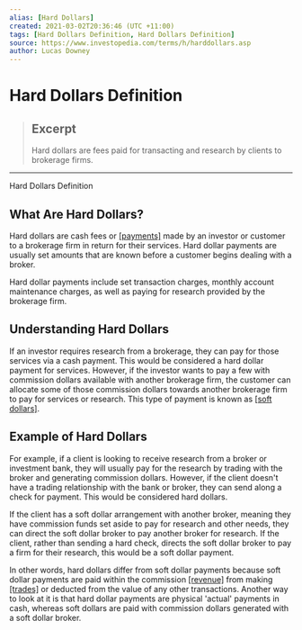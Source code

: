 ```yaml
---
alias: [Hard Dollars]
created: 2021-03-02T20:36:46 (UTC +11:00)
tags: [Hard Dollars Definition, Hard Dollars Definition]
source: https://www.investopedia.com/terms/h/harddollars.asp
author: Lucas Downey
---
```


# Hard Dollars Definition

> ## Excerpt
> Hard dollars are fees paid for transacting and research by clients to brokerage firms.

---

Hard Dollars Definition
## What Are Hard Dollars?

Hard dollars are cash fees or [[payments]](https://www.investopedia.com/terms/p/payment.asp) made by an investor or customer to a brokerage firm in return for their services. Hard dollar payments are usually set amounts that are known before a customer begins dealing with a broker.

Hard dollar payments include set transaction charges, monthly account maintenance charges, as well as paying for research provided by the brokerage firm.

## Understanding Hard Dollars

If an investor requires research from a brokerage, they can pay for those services via a cash payment. This would be considered a hard dollar payment for services. However, if the investor wants to pay a few with commission dollars available with another brokerage firm, the customer can allocate some of those commission dollars towards another brokerage firm to pay for services or research. This type of payment is known as [[soft dollars]](https://www.investopedia.com/terms/s/softdollars.asp).

## Example of Hard Dollars

For example, if a client is looking to receive research from a broker or investment bank, they will usually pay for the research by trading with the broker and generating commission dollars. However, if the client doesn't have a trading relationship with the bank or broker, they can send along a check for payment. This would be considered hard dollars.

If the client has a soft dollar arrangement with another broker, meaning they have commission funds set aside to pay for research and other needs, they can direct the soft dollar broker to pay another broker for research. If the client, rather than sending a hard check, directs the soft dollar broker to pay a firm for their research, this would be a soft dollar payment.

In other words, hard dollars differ from soft dollar payments because soft dollar payments are paid within the commission [[revenue]](https://www.investopedia.com/terms/r/revenue.asp) from making [[trades]](https://www.investopedia.com/terms/t/trade.asp) or deducted from the value of any other transactions. Another way to look at it is that hard dollar payments are physical 'actual' payments in cash, whereas soft dollars are paid with commission dollars generated with a soft dollar broker.
